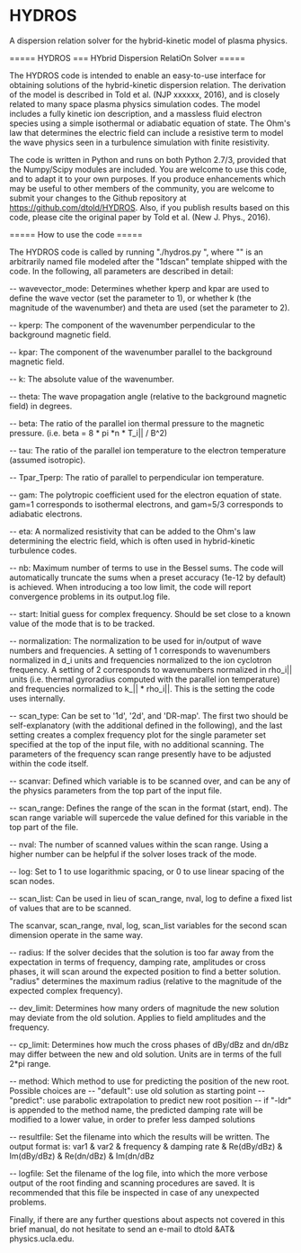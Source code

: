# HYDROS
A dispersion relation solver for the hybrid-kinetic model of plasma physics.

===== HYDROS === HYbrid Dispersion RelatiOn Solver =====

The HYDROS code is intended to enable an easy-to-use interface for obtaining solutions of the hybrid-kinetic
dispersion relation. The derivation of the model is described in Told et al. (NJP xxxxxx, 2016), and is closely
related to many space plasma physics simulation codes. The model includes a fully kinetic ion description, and
a massless fluid electron species using a simple isothermal or adiabatic equation of state. The Ohm's law that
determines the electric field can include a resistive term to model the wave physics seen in a turbulence simulation
with finite resistivity.

The code is written in Python and runs on both Python 2.7/3, provided that the Numpy/Scipy modules are included. 
You are welcome to use this code, and to adapt it to your own purposes. If you produce enhancements which may be
useful to other members of the community, you are welcome to submit your changes to the Github repository at
https://github.com/dtold/HYDROS. Also, if you publish results based on this code, please cite the original paper
by Told et al. (New J. Phys., 2016). 

===== How to use the code =====

The HYDROS code is called by running "./hydros.py <inputfile>", where "<inputfile>" is an arbitrarily named
file modeled after the "1dscan" template shipped with the code. In the following, all parameters are described
in detail:

-- wavevector_mode: Determines whether kperp and kpar are used to define the wave vector (set the parameter to 1),
   or whether k (the magnitude of the wavenumber) and theta are used (set the parameter to 2).

-- kperp: The component of the wavenumber perpendicular to the background magnetic field.

-- kpar: The component of the wavenumber parallel to the background magnetic field.

-- k: The absolute value of the wavenumber.

-- theta: The wave propagation angle (relative to the background magnetic field) in degrees.

-- beta: The ratio of the parallel ion thermal pressure to the magnetic pressure. (i.e. beta = 8 * pi *n * T_i|| / B^2)

-- tau: The ratio of the parallel ion temperature to the electron temperature (assumed isotropic).

-- Tpar_Tperp: The ratio of parallel to perpendicular ion temperature.

-- gam: The polytropic coefficient used for the electron equation of state. gam=1 corresponds to isothermal electrons,
   and gam=5/3 corresponds to adiabatic electrons.

-- eta: A normalized resistivity that can be added to the Ohm's law determining the electric field, which is often
   used in hybrid-kinetic turbulence codes.

-- nb: Maximum number of terms to use in the Bessel sums. The code will automatically truncate the sums when a
   preset accuracy (1e-12 by default) is achieved. When introducing a too low limit, the code will report
   convergence problems in its output.log file. 

-- start: Initial guess for complex frequency. Should be set close to a known value of the mode that is to be
   tracked. 

-- normalization: The normalization to be used for in/output of wave numbers and frequencies. A setting of 1
   corresponds to wavenumbers normalized in d_i units and frequencies normalized to the ion cyclotron frequency.
   A setting of 2 corresponds to wavenumbers normalized in rho_i|| units (i.e. thermal gyroradius computed with
   the parallel ion temperature) and frequencies normalized to k_|| * rho_i||. This is the setting the code uses
   internally.

-- scan_type: Can be set to '1d', '2d', and 'DR-map'. The first two should be self-explanatory (with the additional
   defined in the following), and the last setting creates a complex frequency plot for the single parameter set
   specified at the top of the input file, with no additional scanning. The parameters of the frequency scan range
   presently have to be adjusted within the code itself. 

-- scanvar: Defined which variable is to be scanned over, and can be any of the physics parameters from the top
   part of the input file.
   
-- scan_range: Defines the range of the scan in the format (start, end). The scan range variable will supercede
   the value defined for this variable in the top part of the file.
   
-- nval: The number of scanned values within the scan range. Using a higher number can be helpful if the solver
   loses track of the mode.
   
-- log: Set to 1 to use logarithmic spacing, or 0 to use linear spacing of the scan nodes.

-- scan_list: Can be used in lieu of scan_range, nval, log to define a fixed list of values that are to be scanned.

The scanvar, scan_range, nval, log, scan_list variables for the second scan dimension operate in the same way.

-- radius: If the solver decides that the solution is too far away from the expectation in terms of frequency,
   damping rate, amplitudes or cross phases, it will scan around the expected position to find a better solution.
   "radius" determines the maximum radius (relative to the magnitude of the expected complex frequency).

-- dev_limit: Determines how many orders of magnitude the new solution may deviate from the old solution. Applies
   to field amplitudes and the frequency.

-- cp_limit: Determines how much the cross phases of dBy/dBz and dn/dBz may differ between the new and old
   solution. Units are in terms of the full 2*pi range.

-- method: Which method to use for predicting the position of the new root. Possible choices are
   -- "default": use old solution as starting point
   -- "predict": use parabolic extrapolation to predict new root position
   -- if "-ldr" is appended to the method name, the predicted damping rate will be modified to a lower value, in
      order to prefer less damped solutions

-- resultfile: Set the filename into which the results will be written. The output format is:
   var1 & var2 & frequency & damping rate & Re(dBy/dBz) & Im(dBy/dBz) & Re(dn/dBz) & Im(dn/dBz

-- logfile: Set the filename of the log file, into which the more verbose output of the root finding and scanning
   procedures are saved. It is recommended that this file be inspected in case of any unexpected problems. 

Finally, if there are any further questions about aspects not covered in this brief manual, do not hesitate to send
an e-mail to dtold &AT& physics.ucla.edu.

